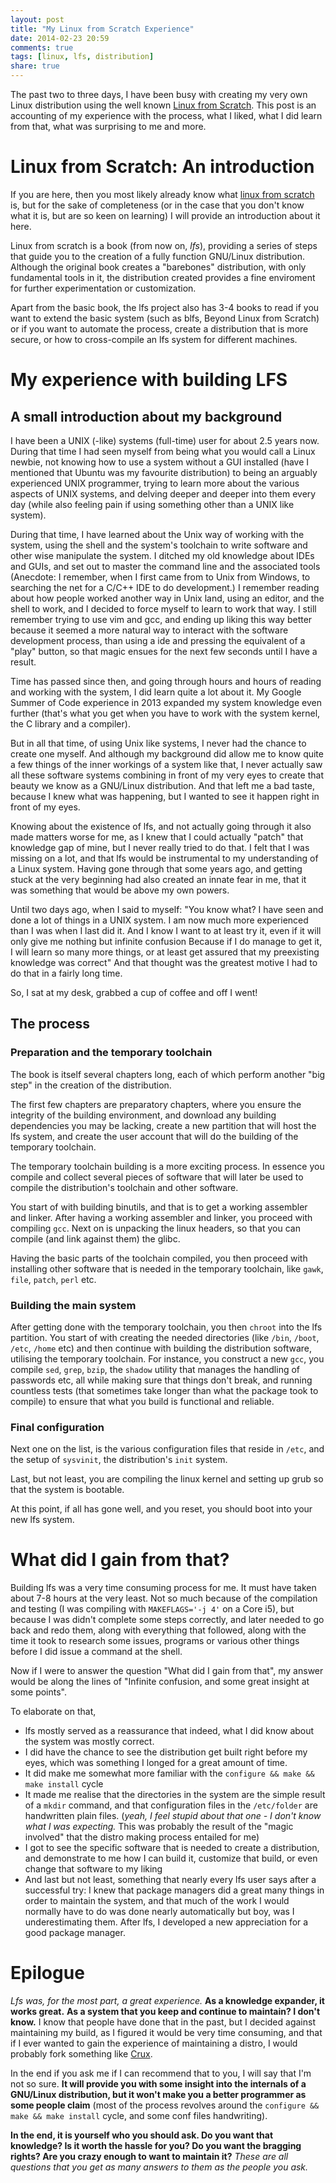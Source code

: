 ```yaml
---
layout: post
title: "My Linux from Scratch Experience"
date: 2014-02-23 20:59
comments: true
tags: [linux, lfs, distribution]
share: true
---
```


The past two to three days, I have been busy with creating my very own Linux distribution
using the well known [Linux from Scratch](http://www.linuxfromscratch.org). This post is 
an accounting of my experience with the process, what I liked, what I did learn from that,
what was surprising to me and more.

# Linux from Scratch: An introduction

If you are here, then you most likely already know what [linux from scratch](http://www.linuxfromscratch.com/)
is, but for the sake of completeness (or in the case that you don't know what it is, but are
so keen on learning)  I will provide an introduction about it here.

Linux from scratch is a book (from now on, *lfs*), providing a series of steps that guide you to the creation of
a fully function GNU/Linux distribution. Although the original book creates a "barebones"
distribution, with only fundamental tools in it, the distribution created provides a fine
enviroment for further experimentation or customization. 

Apart from the basic book, the lfs project also has 3-4 books to read if you want to extend
the basic system (such as blfs, Beyond Linux from Scratch) or if you want to automate the process,
create a distribution that is more secure, or how to cross-compile an lfs system for different machines.

# My experience with building LFS

## A small introduction about my background

I have been a UNIX (-like) systems (full-time) user for about 2.5 years now. During that time
I had seen myself from being what you would call a Linux newbie, not knowing how to use
a system without a GUI installed (have I mentioned that Ubuntu was my favourite distribution) to being an arguably experienced UNIX programmer, trying to learn more about the
various aspects of UNIX systems, and delving deeper and deeper into them every day
(while also feeling pain if using something other than a UNIX like system).

During that time, I have learned about the Unix way of working with the system, using the shell and the system's toolchain to write software and other wise manipulate the system. I
ditched my old knowledge about IDEs and GUIs, and set out to master the command line and the associated tools (Anecdote: I remember, when I first came from to Unix from Windows, to searching the net for a C/C++ IDE to do development.) I remember reading about
how people worked another way in Unix land, using an editor, and the shell to work, and I 
decided to force myself to learn to work that way. I still remember trying to use vim and gcc, 
and ending up liking this way better because it seemed a more natural way to interact with
the software development process, than using a ide and pressing the equivalent of a "play"
button, so that magic ensues for the next few seconds until I have a result. 

Time has passed since then, and going through hours and hours of reading and working with
the system, I did learn quite a lot about it. My Google Summer of Code experience in 2013
expanded my system knowledge even further (that's what you get when you have to work
with the system kernel, the C library and a compiler). 

But in all that time, of using Unix like systems, I never had the chance to create one myself.
And although my background did allow me to know quite a few things of the inner workings
of a system like that, I never actually saw all these software systems combining in front
of my very eyes to create that beauty we know as a GNU/Linux distribution. And that left
me a bad taste, because I knew what was happening, but I wanted to see it happen right 
in front of my eyes. 

Knowing about the existence of lfs, and not actually going through it also made matters worse
for me, as I knew that I could actually "patch" that knowledge gap of mine, but I never really
tried to do that. I felt that I was missing on a lot, and that lfs would be instrumental to my
understanding of a Linux system. Having gone through that some years ago, and getting
stuck at the very beginning had also created an innate fear in me, that it was something
that would be above my own powers.

Until two days ago, when I said to myself: "You know what? I have seen and done a lot 
of things in a UNIX system. I am now much more experienced than I was when I last did it.
And I know I want to at least try it, even if it will only give me nothing but infinite confusion 
Because if I do manage to get it, I will learn so many more things, or at least get assured
that my preexisting knowledge was correct" And that thought was the greatest motive I had
to do that in a fairly long time.

So, I sat at my desk, grabbed a cup of coffee and off I went!

## The process

### Preparation and the temporary toolchain

The book is itself several chapters long, each of which perform another "big step" in the
creation of the distribution. 

The first few chapters are preparatory chapters, where you ensure the integrity of the 
building environment, and download any building dependencies you may be lacking,
create a new partition that will host the lfs system, and create the user account that
will do the building of the temporary toolchain.

The temporary toolchain building is a more exciting process. In essence
you compile and collect several pieces of software that will later be used
to compile the distribution's toolchain and other software.

You start of with building binutils, and that is to get a working assembler and linker. 
After having a working assembler and linker, you proceed with compiling `gcc`.
Next on is unpacking the linux headers, so that you can compile (and link against them)
the glibc. 

Having the basic parts of the toolchain compiled, you then proceed with installing other
software that is needed in the temporary toolchain, like `gawk`, `file`, `patch`, `perl`
etc.

### Building the main system

After getting done with the temporary toolchain, you then `chroot` into the lfs partition.
You start of with creating the needed directories (like `/bin`, `/boot`, `/etc`, `/home` etc)
and then continue with building the distribution software, utilising the temporary toolchain.
For instance, you construct a new `gcc`, you compile `sed`, `grep`, `bzip`, the `shadow`
utility that manages the handling of passwords etc, all while making sure that things don't
break, and running countless tests (that sometimes take longer than what the package
took to compile) to ensure that what you build is functional and reliable.

### Final configuration

Next one on the list, is the various configuration files that reside in `/etc`, and the setup
of `sysvinit`, the distribution's `init` system.

Last, but not least, you are compiling the linux kernel and setting up grub so that the
system is bootable.

At this point, if all has gone well, and you reset, you should boot into your new lfs system.

# What did I gain from that?

Building lfs was a very time consuming process for me. It must have taken about 7-8
hours at the very least. Not so much because of the compilation and testing (I was compiling
with `MAKEFLAGS='-j 4'` on a Core i5), but because I was didn't complete some steps
correctly, and later needed to go back and redo them, along with everything that followed,
along with the time it took to research some issues, programs or various other things
before I did issue a command at the shell.

Now if I were to answer the question "What did I gain from that", my answer would be
along the lines of "Infinite confusion, and some great insight at some points".

To elaborate on that,  
 
-   lfs mostly served as a reassurance that indeed, what I did know
about the system was mostly correct. 
-   I did have the chance to see the distribution
get built right before my eyes, which was something I longed for a great amount of time.
-   It did make me somewhat more familiar with the `configure && make && make install`
cycle
-   It made me realise that the directories in the system are the simple result of a `mkdir` command, and that configuration files in the `/etc/folder` are handwritten plain files. (*yeah, I feel stupid about that one - I don't know what I was expecting.* This was probably the result of the "magic involved" that the distro making process entailed for me)
-   I got to see the specific software that is needed to create a distribution, and demonstrate to me how I can build it, customize that build, or even change that software to my liking 
-   And last but not least, something that nearly every lfs user says after a successful try:
I knew that package managers did a great many things in order to maintain the system, and that much
of the work I would normally have to do was done nearly automatically 
but boy, was I underestimating them. After lfs, I developed a new appreciation for a
good package manager.

# Epilogue

*Lfs was, for the most part, a great experience.* **As a knowledge expander, it works great.**
**As a system that you keep and continue to maintain? I don't know.** I know that people have
done that in the past, but I decided against maintaining my build, as I figured it would be
very time consuming, and that if I ever wanted to gain the experience of maintaining a distro,
I would probably fork something like [Crux](http://www.crux.nu).

In the end if you ask me if I can recommend that to you, I will say that I'm not so sure.
**It will provide you with some insight into the internals of a GNU/Linux distribution, but it 
won't make you a better programmer as some people claim** (most of the process revolves
around the `configure && make && make install` cycle, and some conf files handwriting).

**In the end, it is yourself who you should ask. Do you want that knowledge? Is it worth the hassle for you?
Do you want the bragging rights? Are you crazy enough to want to maintain it?** 
*These are all questions that you get as many answers to them as the people you ask.*
